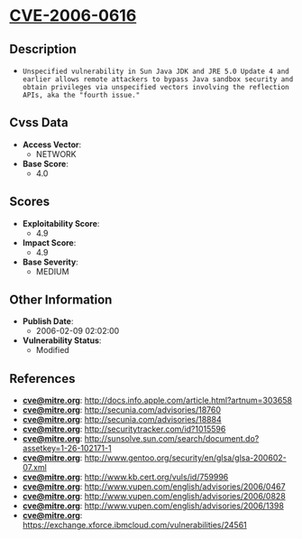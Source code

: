 
# [CVE-2006-0616](http://docs.info.apple.com/article.html?artnum=303658)

## Description

- `Unspecified vulnerability in Sun Java JDK and JRE 5.0 Update 4 and earlier allows remote attackers to bypass Java sandbox security and obtain privileges via unspecified vectors involving the reflection APIs, aka the "fourth issue."`

## Cvss Data

- **Access Vector**:
  - NETWORK
- **Base Score**:
  - 4.0

## Scores

- **Exploitability Score**:
  - 4.9
- **Impact Score**:
  - 4.9
- **Base Severity**:
  - MEDIUM

## Other Information

- **Publish Date**:
  - 2006-02-09 02:02:00
- **Vulnerability Status**:
  - Modified

## References

- **cve@mitre.org**: http://docs.info.apple.com/article.html?artnum=303658
- **cve@mitre.org**: http://secunia.com/advisories/18760
- **cve@mitre.org**: http://secunia.com/advisories/18884
- **cve@mitre.org**: http://securitytracker.com/id?1015596
- **cve@mitre.org**: http://sunsolve.sun.com/search/document.do?assetkey=1-26-102171-1
- **cve@mitre.org**: http://www.gentoo.org/security/en/glsa/glsa-200602-07.xml
- **cve@mitre.org**: http://www.kb.cert.org/vuls/id/759996
- **cve@mitre.org**: http://www.vupen.com/english/advisories/2006/0467
- **cve@mitre.org**: http://www.vupen.com/english/advisories/2006/0828
- **cve@mitre.org**: http://www.vupen.com/english/advisories/2006/1398
- **cve@mitre.org**: https://exchange.xforce.ibmcloud.com/vulnerabilities/24561
